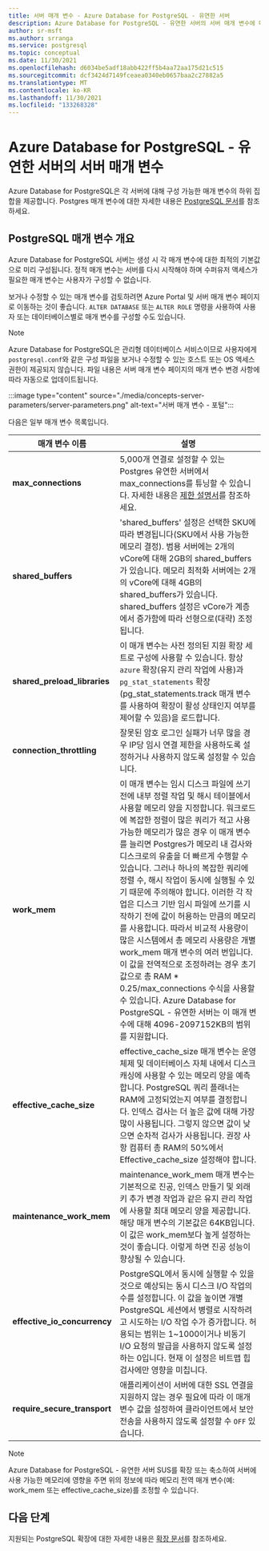 ```yaml
---
title: 서버 매개 변수 - Azure Database for PostgreSQL - 유연한 서버
description: Azure Database for PostgreSQL - 유연한 서버의 서버 매개 변수에 대해 설명합니다.
author: sr-msft
ms.author: srranga
ms.service: postgresql
ms.topic: conceptual
ms.date: 11/30/2021
ms.openlocfilehash: d6034be5adf18abb422ff5b4aa72aa175d21c515
ms.sourcegitcommit: dcf3424d7149fceaea0340eb0657baa2c27882a5
ms.translationtype: MT
ms.contentlocale: ko-KR
ms.lasthandoff: 11/30/2021
ms.locfileid: "133268328"
---
```

# <a name="server-parameters-in-azure-database-for-postgresql---flexible-server"></a>Azure Database for PostgreSQL - 유연한 서버의 서버 매개 변수



Azure Database for PostgreSQL은 각 서버에 대해 구성 가능한 매개 변수의 하위 집합을 제공합니다. Postgres 매개 변수에 대한 자세한 내용은 [PostgreSQL 문서](https://www.postgresql.org/docs/13/config-setting.html)를 참조하세요.

## <a name="an-overview-of-postgresql-parameters"></a>PostgreSQL 매개 변수 개요 

Azure Database for PostgreSQL 서버는 생성 시 각 매개 변수에 대한 최적의 기본값으로 미리 구성됩니다. 정적 매개 변수는 서버를 다시 시작해야 하며 수퍼유저 액세스가 필요한 매개 변수는 사용자가 구성할 수 없습니다. 

보거나 수정할 수 있는 매개 변수를 검토하려면 Azure Portal 및 서버 매개 변수 페이지로 이동하는 것이 좋습니다. `ALTER DATABASE` 또는 `ALTER ROLE` 명령을 사용하여 사용자 또는 데이터베이스별로 매개 변수를 구성할 수도 있습니다.

>[!NOTE]
> Azure Database for PostgreSQL은 관리형 데이터베이스 서비스이므로 사용자에게 `postgresql.conf`와 같은 구성 파일을 보거나 수정할 수 있는 호스트 또는 OS 액세스 권한이 제공되지 않습니다. 파일 내용은 서버 매개 변수 페이지의 매개 변수 변경 사항에 따라 자동으로 업데이트됩니다.

:::image type="content" source="./media/concepts-server-parameters/server-parameters.png" alt-text="서버 매개 변수 - 포털":::

다음은 일부 매개 변수 목록입니다.


   | 매개 변수 이름             | 설명 |
|----------------------|--------|
| **max_connections** | 5,000개 연결로 설정할 수 있는 Postgres 유연한 서버에서 max_connections를 튜닝할 수 있습니다. 자세한 내용은 [제한 설명서](concepts-limits.md)를 참조하세요. | 
| **shared_buffers**    | 'shared_buffers' 설정은 선택한 SKU에 따라 변경됩니다(SKU에서 사용 가능한 메모리 결정). 범용 서버에는 2개의 vCore에 대해 2GB의 shared_buffers가 있습니다. 메모리 최적화 서버에는 2개의 vCore에 대해 4GB의 shared_buffers가 있습니다. shared_buffers 설정은 vCore가 계층에서 증가함에 따라 선형으로(대략) 조정됩니다. | 
| **shared_preload_libraries** | 이 매개 변수는 사전 정의된 지원 확장 세트로 구성에 사용할 수 있습니다. 항상 `azure` 확장(유지 관리 작업에 사용)과 `pg_stat_statements` 확장(pg_stat_statements.track 매개 변수를 사용하여 확장이 활성 상태인지 여부를 제어할 수 있음)을 로드합니다. |
| **connection_throttling** | 잘못된 암호 로그인 실패가 너무 많을 경우 IP당 임시 연결 제한을 사용하도록 설정하거나 사용하지 않도록 설정할 수 있습니다. |
 | **work_mem** | 이 매개 변수는 임시 디스크 파일에 쓰기 전에 내부 정렬 작업 및 해시 테이블에서 사용할 메모리 양을 지정합니다. 워크로드에 복잡한 정렬이 많은 쿼리가 적고 사용 가능한 메모리가 많은 경우 이 매개 변수를 늘리면 Postgres가 메모리 내 검사와 디스크로의 유출을 더 빠르게 수행할 수 있습니다.  그러나 하나의 복잡한 쿼리에 정렬 수, 해시 작업이 동시에 실행될 수 있기 때문에 주의해야 합니다. 이러한 각 작업은 디스크 기반 임시 파일에 쓰기를 시작하기 전에 값이 허용하는 만큼의 메모리를 사용합니다. 따라서 비교적 사용량이 많은 시스템에서 총 메모리 사용량은 개별 work_mem 매개 변수의 여러 번입니다. 이 값을 전역적으로 조정하려는 경우 초기 값으로 총 RAM * 0.25/max_connections 수식을 사용할 수 있습니다. Azure Database for PostgreSQL - 유연한 서버는 이 매개 변수에 대해 4096-2097152KB의 범위를 지원합니다.|
| **effective_cache_size** |effective_cache_size 매개 변수는 운영 체제 및 데이터베이스 자체 내에서 디스크 캐싱에 사용할 수 있는 메모리 양을 예측합니다. PostgreSQL 쿼리 플래너는 RAM에 고정되었는지 여부를 결정합니다. 인덱스 검사는 더 높은 값에 대해 가장 많이 사용됩니다. 그렇지 않으면 값이 낮으면 순차적 검사가 사용됩니다. 권장 사항 컴퓨터 총 RAM의 50%에서 Effective_cache_size 설정해야 합니다. |
| **maintenance_work_mem** | maintenance_work_mem 매개 변수는 기본적으로 진공, 인덱스 만들기 및 외래 키 추가 변경 작업과 같은 유지 관리 작업에 사용할 최대 메모리 양을 제공합니다.  해당 매개 변수의 기본값은 64KB입니다. 이 값은 work_mem보다 높게 설정하는 것이 좋습니다. 이렇게 하면 진공 성능이 향상될 수 있습니다. |
| **effective_io_concurrency** | PostgreSQL에서 동시에 실행할 수 있을 것으로 예상되는 동시 디스크 I/O 작업의 수를 설정합니다. 이 값을 높이면 개별 PostgreSQL 세션에서 병렬로 시작하려고 시도하는 I/O 작업 수가 증가합니다. 허용되는 범위는 1~1000이거나 비동기 I/O 요청의 발급을 사용하지 않도록 설정하는 0입니다. 현재 이 설정은 비트맵 힙 검사에만 영향을 미칩니다. |
 |**require_secure_transport** | 애플리케이션이 서버에 대한 SSL 연결을 지원하지 않는 경우 필요에 따라 이 매개 변수 값을 설정하여 클라이언트에서 보안 전송을 사용하지 않도록 설정할 수 `OFF` 있습니다. |

>[!NOTE]
> Azure Database for PostgreSQL - 유연한 서버 SUS를 확장 또는 축소하여 서버에 사용 가능한 메모리에 영향을 주면 위의 정보에 따라 메모리 전역 매개 변수(예: work_mem 또는 effective_cache_size)를 조정할 수 있습니다. 

 
## <a name="next-steps"></a>다음 단계

지원되는 PostgreSQL 확장에 대한 자세한 내용은 [확장 문서](concepts-extensions.md)를 참조하세요.
